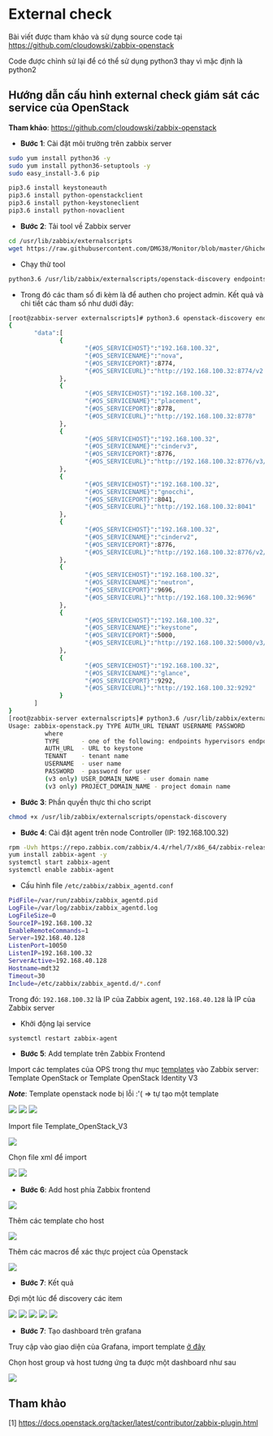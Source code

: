 # External check 

Bài viết được tham khảo và sử dụng source code tại https://github.com/cloudowski/zabbix-openstack

Code được chỉnh sử lại để có thể sử dụng python3 thay vì mặc định là python2

## Hướng dẫn cấu hình external check giám sát các service của OpenStack

**Tham khảo**: https://github.com/cloudowski/zabbix-openstack

* **Bước 1**: Cài đặt môi trường trên zabbix server 

```sh
sudo yum install python36 -y 
sudo yum install python36-setuptools -y 
sudo easy_install-3.6 pip 

pip3.6 install keystoneauth
pip3.6 install python-openstackclient
pip3.6 install python-keystoneclient
pip3.6 install python-novaclient
```

* **Bước 2**: Tải tool về Zabbix server 

```sh
cd /usr/lib/zabbix/externalscripts
wget https://raw.githubusercontent.com/DMG38/Monitor/blob/master/Ghichep_zabbix/doc/externalscripts/openstack-discovery 
```

* Chạy thử tool

```sh
python3.6 /usr/lib/zabbix/externalscripts/openstack-discovery endpoints_v3 http://192.168.100.32:5000/v3 admin admin admin_110819 Default Default 
```

* Trong đó các tham số đi kèm là để authen cho project admin. Kết quả và chi tiết các tham số như dưới đây:

```sh
[root@zabbix-server externalscripts]# python3.6 openstack-discovery endpoints_v3 http://192.168.100.32:5000/v3 admin admin admin_110819 Default Default
{
       "data":[
              {
                     "{#OS_SERVICEHOST}":"192.168.100.32",
                     "{#OS_SERVICENAME}":"nova",
                     "{#OS_SERVICEPORT}":8774,
                     "{#OS_SERVICEURL}":"http://192.168.100.32:8774/v2.1"
              },
              {
                     "{#OS_SERVICEHOST}":"192.168.100.32",
                     "{#OS_SERVICENAME}":"placement",
                     "{#OS_SERVICEPORT}":8778,
                     "{#OS_SERVICEURL}":"http://192.168.100.32:8778"
              },
              {
                     "{#OS_SERVICEHOST}":"192.168.100.32",
                     "{#OS_SERVICENAME}":"cinderv3",
                     "{#OS_SERVICEPORT}":8776,
                     "{#OS_SERVICEURL}":"http://192.168.100.32:8776/v3/%(project_id)s"
              },
              {
                     "{#OS_SERVICEHOST}":"192.168.100.32",
                     "{#OS_SERVICENAME}":"gnocchi",
                     "{#OS_SERVICEPORT}":8041,
                     "{#OS_SERVICEURL}":"http://192.168.100.32:8041"
              },
              {
                     "{#OS_SERVICEHOST}":"192.168.100.32",
                     "{#OS_SERVICENAME}":"cinderv2",
                     "{#OS_SERVICEPORT}":8776,
                     "{#OS_SERVICEURL}":"http://192.168.100.32:8776/v2/%(project_id)s"
              },
              {
                     "{#OS_SERVICEHOST}":"192.168.100.32",
                     "{#OS_SERVICENAME}":"neutron",
                     "{#OS_SERVICEPORT}":9696,
                     "{#OS_SERVICEURL}":"http://192.168.100.32:9696"
              },
              {
                     "{#OS_SERVICEHOST}":"192.168.100.32",
                     "{#OS_SERVICENAME}":"keystone",
                     "{#OS_SERVICEPORT}":5000,
                     "{#OS_SERVICEURL}":"http://192.168.100.32:5000/v3/"
              },
              {
                     "{#OS_SERVICEHOST}":"192.168.100.32",
                     "{#OS_SERVICENAME}":"glance",
                     "{#OS_SERVICEPORT}":9292,
                     "{#OS_SERVICEURL}":"http://192.168.100.32:9292"
              }
       ]
}
[root@zabbix-server externalscripts]# python3.6 /usr/lib/zabbix/externalscripts/openstack-discovery
Usage: zabbix-openstack.py TYPE AUTH_URL TENANT USERNAME PASSWORD
          where
          TYPE      - one of the following: endpoints hypervisors endpoints_v3 hypervisors_v3
          AUTH_URL  - URL to keystone
          TENANT    - tenant name
          USERNAME  - user name
          PASSWORD  - password for user
          (v3 only) USER_DOMAIN_NAME - user domain name
          (v3 only) PROJECT_DOMAIN_NAME - project domain name
```

* **Bước 3**: Phần quyền thực thi cho script

```sh
chmod +x /usr/lib/zabbix/externalscripts/openstack-discovery
```

* **Bước 4**: Cài đặt agent trên node Controller (IP: 192.168.100.32)

```sh
rpm -Uvh https://repo.zabbix.com/zabbix/4.4/rhel/7/x86_64/zabbix-release-4.4-1.el7.noarch.rpm
yum install zabbix-agent -y
systemctl start zabbix-agent 
systemctl enable zabbix-agent 
```

* Cấu hình file `/etc/zabbix/zabbix_agentd.conf`

```sh
PidFile=/var/run/zabbix/zabbix_agentd.pid
LogFile=/var/log/zabbix/zabbix_agentd.log
LogFileSize=0
SourceIP=192.168.100.32
EnableRemoteCommands=1
Server=192.168.40.128
ListenPort=10050
ListenIP=192.168.100.32
ServerActive=192.168.40.128
Hostname=mdt32
Timeout=30
Include=/etc/zabbix/zabbix_agentd.d/*.conf
```

Trong đó: `192.168.100.32` là IP của Zabbix agent, `192.168.40.128` là IP của Zabbix server 

* Khởi động lại service 

```sh
systemctl restart zabbix-agent 
```

* **Bước 5**: Add template trên Zabbix Frontend

Import các templates của OPS trong thư mục [templates](templates) vào Zabbix server: Template OpenStack or Template OpenStack Identity V3

***Note***: Template openstack node bị lỗi :'( => tự tạo một template

<img src="../img/129.png">

<img src="../img/130.png">

<img src="../img/131.png">

Import file Template_OpenStack_V3 

<img src="../img/125.png">

Chọn file xml để import

<img src="../img/126.png">

<img src="../img/127.png">


* **Bước 6**: Add host phía Zabbix frontend

<img src="../img/108.png">

Thêm các template cho host

<img src="../img/128.png">

Thêm các macros để xác thực project của Openstack

<img src="../img/132.png">


* **Bước 7**: Kết quả

Đợi một lúc để discovery các item

<img src="../img/133.png">

<img src="../img/134.png">

<img src="../img/135.png">

<img src="../img/136.png">

<img src="../img/137.png">

* **Bước 7**: Tạo dashboard trên grafana

Truy cập vào giao diện của Grafana, import template [ở đây](dashboard/Zabbix%20template%20Linux%20servers%20not%20share-ops-service.json)

Chọn host group và host tương ứng ta được một dashboard như sau

<img src="../img/138.png">


## Tham khảo

[1] https://docs.openstack.org/tacker/latest/contributor/zabbix-plugin.html